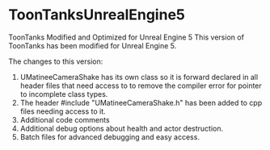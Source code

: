 # ToonTanksUnrealEngine5
 ToonTanks Modified and Optimized for Unreal Engine 5
 This version of ToonTanks has been modified for Unreal Engine 5. 

 The changes to this version: 

 1. UMatineeCameraShake has its own class so it is forward declared in all header files that need access to to remove the compiler error for pointer to incomplete class types.
 2. The header #include "UMatineeCameraShake.h" has been added to cpp files needing access to it.
 3. Additional code comments 
 4. Additional debug options about health and actor destruction. 
 5. Batch files for advanced debugging and easy access. 
 
